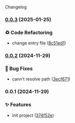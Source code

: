 Changelog
### [0.0.3](https://github.com/SWSJTX/vite-plugin-image-prefetch/compare/v0.0.2...v0.0.3) (2025-01-25)


### ♻️ Code Refactoring

* change entry file ([8c51ed1](https://github.com/SWSJTX/vite-plugin-image-prefetch/commit/8c51ed1b2cb16cc81083c661ec081704d2bf5d78))

### [0.0.2](https://github.com/SWSJTX/vite-plugin-image-prefetch/compare/v0.0.1...v0.0.2) (2024-11-29)


### 🐛 Bug Fixes

* cann't resolve path ([3ecf671](https://github.com/SWSJTX/vite-plugin-image-prefetch/commit/3ecf671d1cd9a5c4a8f629485a8ca197ce4b2aa9))

### 0.0.1 (2024-11-29)


### ✨ Features

* init project ([374f52e](https://github.com/SWSJTX/vite-plugin-image-prefetch/commit/374f52e67fe7de112822efd8766a653f193c3c95))
